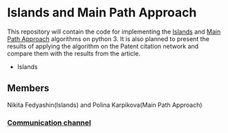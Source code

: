 # Islands and Main Path Approach
This repository will contain the code for implementing the [Islands](http://vlado.fmf.uni-lj.si/pub/networks/Doc/Sunbelt/islands.pdf) and [Main Path Approach](https://arxiv.org/pdf/cs/0309023.pdf) algorithms on python 3. It is also planned to present the results of applying the algorithm on the Patent citation network and compare them with the results from the article.  
+ Islands 
## Members
Nikita Fedyashin(Islands) and Polina Karpikova(Main Path Approach)
### [Communication channel](https://t.me/+q0NI6z5G61JiMzky)

